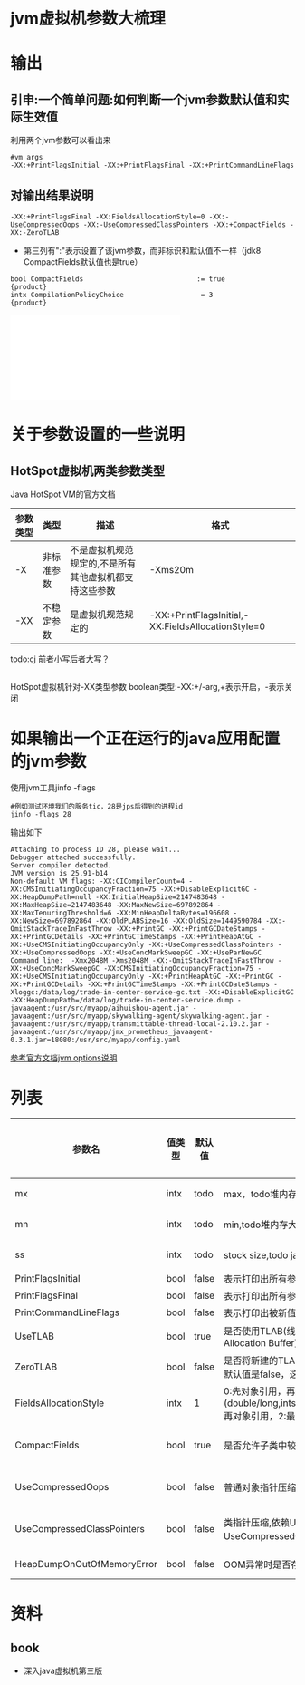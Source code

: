 # jvm虚拟机参数大梳理



# 输出
## 引申:一个简单问题:如何判断一个jvm参数默认值和实际生效值
利用两个jvm参数可以看出来

```shell
#vm args
-XX:+PrintFlagsInitial -XX:+PrintFlagsFinal -XX:+PrintCommandLineFlags
```

## 对输出结果说明

```shell
-XX:+PrintFlagsFinal -XX:FieldsAllocationStyle=0 -XX:-UseCompressedOops -XX:-UseCompressedClassPointers -XX:+CompactFields -XX:-ZeroTLAB
```

* 第三列有":"表示设置了该jvm参数，而非标识和默认值不一样（jdk8 CompactFields默认值也是true）

```shell
bool CompactFields                            := true                                {product}
intx CompilationPolicyChoice                   = 3                                   {product}
```

![jvmPrint.md](out/jvmPrint.md)

# 关于参数设置的一些说明
## HotSpot虚拟机两类参数类型
Java HotSpot VM的官方文档

|参数类型|类型|描述|格式|
|---|---|---|---|
|-X|非标准参数|不是虚拟机规范规定的,不是所有其他虚拟机都支持这些参数|-Xms20m|
|-XX|不稳定参数|是虚拟机规范规定的|-XX:+PrintFlagsInitial,-XX:FieldsAllocationStyle=0|
todo:cj 前者小写后者大写？
## 
HotSpot虚拟机针对-XX类型参数
boolean类型:-XX:+/-arg,+表示开启，-表示关闭

# 如果输出一个正在运行的java应用配置的jvm参数
使用jvm工具jinfo -flags
```shell
#例如测试环境我们的服务tic，28是jps后得到的进程id
jinfo -flags 28
```
输出如下
```shell
Attaching to process ID 28, please wait...
Debugger attached successfully.
Server compiler detected.
JVM version is 25.91-b14
Non-default VM flags: -XX:CICompilerCount=4 -XX:CMSInitiatingOccupancyFraction=75 -XX:+DisableExplicitGC -XX:HeapDumpPath=null -XX:InitialHeapSize=2147483648 -XX:MaxHeapSize=2147483648 -XX:MaxNewSize=697892864 -XX:MaxTenuringThreshold=6 -XX:MinHeapDeltaBytes=196608 -XX:NewSize=697892864 -XX:OldPLABSize=16 -XX:OldSize=1449590784 -XX:-OmitStackTraceInFastThrow -XX:+PrintGC -XX:+PrintGCDateStamps -XX:+PrintGCDetails -XX:+PrintGCTimeStamps -XX:+PrintHeapAtGC -XX:+UseCMSInitiatingOccupancyOnly -XX:+UseCompressedClassPointers -XX:+UseCompressedOops -XX:+UseConcMarkSweepGC -XX:+UseParNewGC
Command line:  -Xmx2048M -Xms2048M -XX:-OmitStackTraceInFastThrow -XX:+UseConcMarkSweepGC -XX:CMSInitiatingOccupancyFraction=75 -XX:+UseCMSInitiatingOccupancyOnly -XX:+PrintHeapAtGC -XX:+PrintGC -XX:+PrintGCDetails -XX:+PrintGCTimeStamps -XX:+PrintGCDateStamps -Xloggc:/data/log/trade-in-center-service-gc.txt -XX:+DisableExplicitGC -XX:HeapDumpPath=/data/log/trade-in-center-service.dump -javaagent:/usr/src/myapp/aihuishou-agent.jar -javaagent:/usr/src/myapp/skywalking-agent/skywalking-agent.jar -javaagent:/usr/src/myapp/transmittable-thread-local-2.10.2.jar -javaagent:/usr/src/myapp/jmx_prometheus_javaagent-0.3.1.jar=18080:/usr/src/myapp/config.yaml
```
[参考官方文档jvm options说明](https://www.oracle.com/java/technologies/javase/vmoptions-jsp.html)
# 列表

|参数名|值类型|默认值|说明|分组|版本说明|
|---|---|---|---|---|---|
|mx|intx|todo|max，todo堆内存大小上限,单位|内存大小||
|mn|intx|todo|min,todo堆内存大小下限,单位|内存大小||
|ss|intx|todo|stock size,todo java方法栈容量大小,例如128k|内存大小||
|PrintFlagsInitial|bool|false|表示打印出所有参数选项的默认值|输出|| 
|PrintFlagsFinal|bool|false|表示打印出所有参数选项在运行程序时生效的值|输出||
|PrintCommandLineFlags|bool|false|表示打印出被新值覆盖的参数列表|输出||
|UseTLAB|bool|true|是否使用TLAB(线程私有分配缓冲区，Thread Local Allocation Buffer)|内存分配|| 
|ZeroTLAB|bool|false|是否将新建的TLAB区域全部设置为零值，(todo为什么默认值是false，这是个可以探究的问题)|内存分配||
|FieldsAllocationStyle|intx|1|0:先对象引用，再基本类型，1：先基本类型(double/long,ints(int/float),short/char,byte/boolean),再对象引用，2:最终会转化为0和1|java内存布局|| 
|CompactFields|bool|true|是否允许子类中较窄的字段插入到父类字段间隙中|java内存布局|| 
|UseCompressedOops|bool|false|普通对象指针压缩|java内存布局||
|UseCompressedClassPointers|bool|false|类指针压缩,依赖UseCompressedOops，只有UseCompressedOops参数生效前提下才能生效|java内存布局||
|HeapDumpOnOutOfMemoryError|bool|false|OOM异常时是否存储堆栈转储文件|OOM异常||

# 资料

## book

* 深入java虚拟机第三版